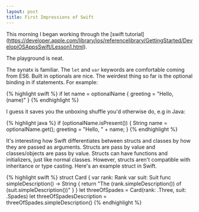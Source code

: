 ```yaml
---
layout: post
title: First Impressions of Swift
---
```


This morning I began working through the [swift tutorial] (https://developer.apple.com/library/ios/referencelibrary/GettingStarted/DevelopiOSAppsSwift/Lesson1.html).

The playground is neat.

The synatx is familiar. The `let` and `var` keywords are comfortable coming from ES6. Built in optionals are nice. The weirdest thing so far is the optional binding in if statements. For example:

{% highlight swift %}
if let name = optionalName {
    greeting = "Hello, \(name)"
}
{% endhighlight %}

I guess it saves you the unboxing shuffle you'd otherwise do, e.g in Java:

{% highlight java %}
if (optionalName.isPresent()) {
  String name = optionalName.get();
  greeting = "Hello, " + name;
}
{% endhighlight %}

It's interesting how Swift differentiates between structs and classes by how they are passed as arguments. Structs are
pass by value and classes/objects are pass by value. Structs can have functions and initializers, just like normal
classes. However, structs aren't compatible with inheritance or type casting. Here's an example struct in Swift.

{% highlight swift %}
struct Card {
    var rank: Rank
    var suit: Suit
    func simpleDescription() -> String {
        return "The \(rank.simpleDescription()) of \(suit.simpleDescription())"
    }
}
let threeOfSpades = Card(rank: .Three, suit: .Spades)
let threeOfSpadesDescription = threeOfSpades.simpleDescription()
{% endhighlight %}



